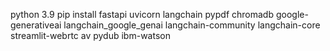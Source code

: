 python 3.9
pip install fastapi uvicorn langchain pypdf chromadb google-generativeai langchain_google_genai langchain-community langchain-core streamlit-webrtc av pydub ibm-watson
